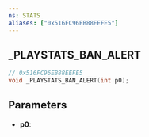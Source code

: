 ```yaml
---
ns: STATS
aliases: ["0x516FC96EB88EEFE5"]
---
```

## _PLAYSTATS_BAN_ALERT

```c
// 0x516FC96EB88EEFE5
void _PLAYSTATS_BAN_ALERT(int p0);
```

## Parameters
* **p0**:


